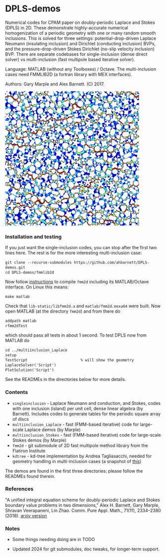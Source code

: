 # DPLS-demos

Numerical codes for CPAM paper on doubly-periodic Laplace and Stokes (DPLS)
in 2D. These demonstrate highly-accurate
numerical homogenization of a periodic geometry with one or many random smooth 
inclusions. This is solved for three settings:
potential-drop-driven Laplace Neumann (insulating inclusion) and
Dirichlet (conducting inclusion) BVPs,
and the pressure-drop-driven Stokes Dirichlet (no-slip velocity inclusion) BVP.
There are separate codebases for single-inclusion (dense direct solver) vs multi-inclusion (fast multipole based iterative solver).

Language: MATLAB (without any Toolboxes) / Octave. The multi-inclusion cases need FMMLIB2D (a fortran library with MEX interfaces).

Authors: Gary Marple and Alex Barnett.  (C) 2017.

![doubly-periodic Stokes flow speed for 1000 inclusions](images/stokesK1e3.png)

### Installation and testing

If you just want the single-inclusion codes, you can stop after the first two lines here. The rest is for the more interesting multi-inclusion case:

```
git clone --recurse-submodules https://github.com/ahbarnett/DPLS-demos.git
cd DPLS-demos/fmmlib2d
```
Now follow [instructions](https://fmm2d.readthedocs.io/en/latest/install.html) to compile `fmm2d` including its MATLAB/Octave interface. On Linux this means:
```
make matlab
```
Check that `lib-static/libfmm2d.a` and `matlab/fmm2d.mexa64` were built.
Now open MATLAB (at the directory `fmm2d`) and from there do
```
addpath matlab
rfmm2dTest
```
which should pass all tests in about 1 second.
To test DPLS now from MATLAB do
```
cd ../multiinclusion_Laplace
setup
TestScript                        % will show the geometry
LaplaceSolver('Script')
PlotSolution('Script')
```
See the READMEs in the directories below for more details.


### Contents

  * `singleinclusion` - Laplace Neumann and conduction, and Stokes, codes with one inclusion (island) per unit cell, dense linear algebra (by Barnett). Includes codes to generate tables for the periodic square array of discs  
  * `multiinclusion_Laplace` - fast (FMM-based iterative) code for large-scale Laplace demos (by Marple)  
  * `multiinclusion_Stokes` - fast (FMM-based iterative) code for large-scale Stokes demos (by Marple)  
  * `fmm2d` - git submodule of 2D fast multipole method library from the Flatiron Institute  
  * `kdtree` - kd-tree implementation by Andrea Tagliasacchi, needed for geometry handling in multi-inclusion cases (a snapshot of [this](https://github.com/ataiya/kdtree))  

The demos are found in the first three directories; please follow the READMEs found therein.

### References

"A unified integral equation scheme for doubly-periodic Laplace and Stokes boundary value problems in two dimensions,"
Alex H. Barnett, Gary Marple, Shravan Veerapaneni, Lin Zhao.
Comm. Pure Appl. Math., 71(11), 2334–2380 (2018).
[arxiv version](https://arxiv.org/abs/1611.08038)

### Notes

* Some things needing doing are in TODO

* Updated 2024 for git submodules, doc tweaks, for longer-term support.

